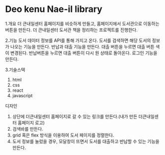 # Deo kenu Nae-il library

1.개요
더 큰내일센터 홈페이지를 비슷하게 만들고, 홈페이지에서 도서관으로 이동하는 버튼을 만든다.
더 큰내일센터 도서관 책을 정리하는 프로젝트를 진행한다.

2.기능
도서 데이터 정보를 API를 통해 가지고 온다.
도서를 검색하면 해당 도서의 정보가 나오는 기능을 만든다.
반납과 대출 기능을 만든다.
대출 버튼을 누르면 대출 버튼 색이 변경된다.
반납버튼을 누르면 대출 버튼이 다시 원 상태로 돌아온다.
로그인 기능을 만든다.

3.기술스택
1. html
2. css
3. react
4. javascript


디자인
1. 상단에 더큰내일센터 홈페이지로 갈 수 있는 링크를 만든다.(내가 만든 더큰내일센터 홈페이지 로고)
2. 검색바를 만든다.
3. grid 혹은 flex 방식을 이용하여 도서 페이지를 정렬한다.
4. 도서 정보를 눌렀을 경우, 모달창이 뜨면서 도서를 대출하고 반납할 수 있는 기능을 만든다.

